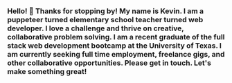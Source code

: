### Hello! 👋 Thanks for stopping by! My name is Kevin. I am a puppeteer turned elementary school teacher turned web developer. I love a challenge and thrive on creative, collaborative problem solving. I am a recent graduate of the full stack web development bootcamp at the University of Texas. I am currently seeking full time employment, freelance gigs, and other collaborative opportunities. Please get in touch. Let's make something great!

<!--
**KLong75/KLong75** is a ✨ _special_ ✨ repository because its `README.md` (this file) appears on your GitHub profile.

Here are some ideas to get you started:

- 🔭 I’m currently working on ...
- 🌱 I’m currently learning ...
- 👯 I’m looking to collaborate on ...
- 🤔 I’m looking for help with ...
- 💬 Ask me about ...
- 📫 How to reach me: ...
- 😄 Pronouns: ...
- ⚡ Fun fact: ...
-->

